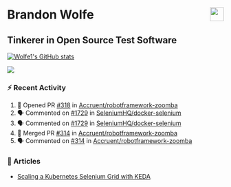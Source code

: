Brandon Wolfe <a href="https://www.linkedin.com/in/brandon-wolfe1" target="_blank" rel="noreferrer"><img src="https://raw.githubusercontent.com/danielcranney/readme-generator/main/public/icons/socials/linkedin.svg" width="32" height="32" align="right"/></a>
==============================
Tinkerer in Open Source Test Software
-----------------------------

<p align="left"><a href="http://www.github.com/Wolfe1"><img src="https://github-readme-stats.vercel.app/api?username=Wolfe1&show_icons=true&hide=&count_private=true&title_color=0891b2&text_color=ffffff&icon_color=0891b2&bg_color=1c1917&hide_border=true&show_icons=true" alt="Wolfe1's GitHub stats" /></a></p>
<p align="left"><a href="http://www.github.com/Wolfe1"><img src="https://github-readme-streak-stats.herokuapp.com/?user=Wolfe1&stroke=ffffff&background=1c1917&ring=0891b2&fire=0891b2&currStreakNum=ffffff&currStreakLabel=0891b2&sideNums=ffffff&sideLabels=ffffff&dates=ffffff&hide_border=true" /></a></p>

### :zap: Recent Activity
<!--START_SECTION:activity-->
1. 💪 Opened PR [#318](https://github.com/Accruent/robotframework-zoomba/pull/318) in [Accruent/robotframework-zoomba](https://github.com/Accruent/robotframework-zoomba)
2. 🗣 Commented on [#1729](https://github.com/SeleniumHQ/docker-selenium/issues/1729) in [SeleniumHQ/docker-selenium](https://github.com/SeleniumHQ/docker-selenium)
3. 🗣 Commented on [#1729](https://github.com/SeleniumHQ/docker-selenium/issues/1729) in [SeleniumHQ/docker-selenium](https://github.com/SeleniumHQ/docker-selenium)
4. 🎉 Merged PR [#314](https://github.com/Accruent/robotframework-zoomba/pull/314) in [Accruent/robotframework-zoomba](https://github.com/Accruent/robotframework-zoomba)
5. 🗣 Commented on [#314](https://github.com/Accruent/robotframework-zoomba/issues/314) in [Accruent/robotframework-zoomba](https://github.com/Accruent/robotframework-zoomba)
<!--END_SECTION:activity-->

### :newspaper: Articles
- [Scaling a Kubernetes Selenium Grid with KEDA](https://www.linkedin.com/pulse/scaling-kubernetes-selenium-grid-keda-brandon-wolfe)
